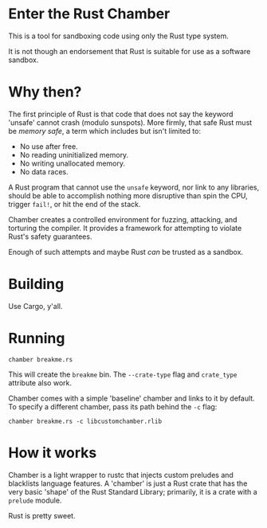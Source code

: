 # Enter the Rust Chamber

This is a tool for sandboxing code using only the Rust type system.

It is not though an endorsement that Rust is suitable for use as a software sandbox.


# Why then?

The first principle of Rust is that code that does not say the keyword 'unsafe' cannot crash (modulo sunspots).
More firmly, that safe Rust must be *memory safe*, a term which includes but isn't limited to:

* No use after free.
* No reading uninitialized memory.
* No writing unallocated memory.
* No data races.

A Rust program that cannot use the `unsafe` keyword,
nor link to any libraries,
should be able to accomplish nothing more disruptive than spin the CPU,
trigger `fail!`, or hit the end of the stack.

Chamber creates a controlled environment for fuzzing, attacking, and torturing the compiler.
It provides a framework for attempting to violate Rust's safety guarantees.

Enough of such attempts and maybe Rust *can* be trusted as a sandbox.


# Building

Use Cargo, y'all.


# Running

```
chamber breakme.rs
```

This will create the `breakme` bin.
The `--crate-type` flag and `crate_type` attribute also work.

Chamber comes with a simple 'baseline' chamber and links to it by default.
To specify a different chamber,
pass its path behind the `-c` flag:

```
chamber breakme.rs -c libcustomchamber.rlib
```


# How it works

Chamber is a light wrapper to rustc that injects custom preludes and blacklists language features.
A 'chamber' is just a Rust crate that has the very basic 'shape' of the Rust Standard Library;
primarily, it is a crate with a `prelude` module.

Rust is pretty sweet.
